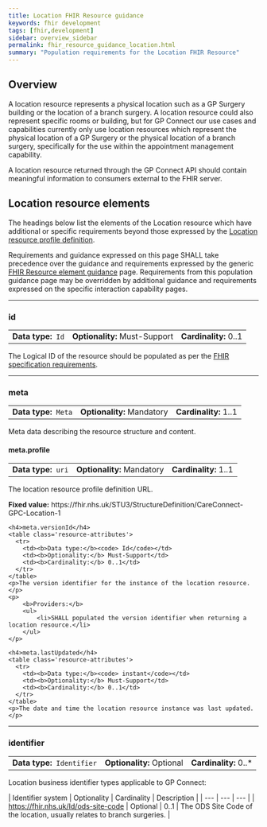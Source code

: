 ```yaml
---
title: Location FHIR Resource guidance
keywords: fhir development
tags: [fhir,development]
sidebar: overview_sidebar
permalink: fhir_resource_guidance_location.html
summary: "Population requirements for the Location FHIR Resource"
---
```


## Overview ##

A location resource represents a physical location such as a GP Surgery building or the location of a branch surgery. A location resource could also represent specific rooms or building, but for GP Connect our use cases and capabilities currently only use location resources which represent the physical location of a GP Surgery or the physical location of a branch surgery, specifically for the use within the appointment management capability.

A location resource returned through the GP Connect API should contain meaningful information to consumers external to the FHIR server.


## Location resource elements ##

The headings below list the elements of the Location resource which have additional or specific requirements beyond those expressed by the [Location resource profile definition](https://fhir.nhs.uk/STU3/StructureDefinition/CareConnect-GPC-Location-1).

Requirements and guidance expressed on this page SHALL take precedence over the guidance and requirements expressed by the generic [FHIR Resource element guidance](fhir_resource_guidance_elements.html) page. Requirements from this population guidance page may be overridden by additional guidance and requirements expressed on the specific interaction capability pages.


----
<h3 class="resourceElement">id</h3>

<table class='resource-attributes'>
  <tr>
    <td><b>Data type:</b><code> Id</code></td>
    <td><b>Optionality:</b> Must-Support</td>
    <td><b>Cardinality:</b> 0..1</td>
  </tr>
</table>

The Logical ID of the resource should be populated as per the [FHIR specification requirements](https://www.hl7.org/fhir/STU3/resource.html#id).

----
<h3 class="resourceElement">meta</h3>
<table class='resource-attributes'>
  <tr>
    <td><b>Data type:</b><code> Meta</code></td>
    <td><b>Optionality:</b> Mandatory</td>
    <td><b>Cardinality:</b> 1..1</td>
  </tr>
</table>

Meta data describing the resource structure and content.

<div class="subResourceElement">
	<h4>meta.profile</h4>
	<table class='resource-attributes'>
	  <tr>
		<td><b>Data type:</b><code> uri</code></td>
		<td><b>Optionality:</b> Mandatory</td>
		<td><b>Cardinality:</b> 1..1</td>
	  </tr>
	</table>
	<p>The location resource profile definition URL.</p>
	<p><b>Fixed value:</b> https://fhir.nhs.uk/STU3/StructureDefinition/CareConnect-GPC-Location-1</p>

	<h4>meta.versionId</h4>
	<table class='resource-attributes'>
	  <tr>
		<td><b>Data type:</b><code> Id</code></td>
		<td><b>Optionality:</b> Must-Support</td>
		<td><b>Cardinality:</b> 0..1</td>
	  </tr>
	</table>
	<p>The version identifier for the instance of the location resource.</p>
	<p>
		<b>Providers:</b>
		<ul>
			<li>SHALL populated the version identifier when returning a location resource.</li>
		</ul>
	</p>

	<h4>meta.lastUpdated</h4>
	<table class='resource-attributes'>
	  <tr>
		<td><b>Data type:</b><code> instant</code></td>
		<td><b>Optionality:</b> Must-Support</td>
		<td><b>Cardinality:</b> 0..1</td>
	  </tr>
	</table>
	<p>The date and time the location resource instance was last updated.</p>
</div>


----
<h3 class="resourceElement">identifier</h3>

<table class='resource-attributes'>
  <tr>
    <td><b>Data type:</b><code> Identifier</code></td>
    <td><b>Optionality:</b> Optional</td>
    <td><b>Cardinality:</b> 0..*</td>
  </tr>
</table>

Location business identifier types applicable to GP Connect:

| Identifier system | Optionality | Cardinality | Description |
| --- | --- | --- |
| https://fhir.nhs.uk/Id/ods-site-code | Optional | 0..1 | The ODS Site Code of the location, usually relates to branch surgeries. |

